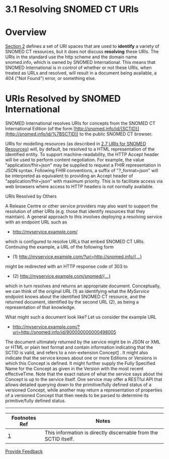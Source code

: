 # 3.1 Resolving SNOMED CT URIs

# Overview

[Section 2](2-SNOMED-CT-URI-Space_29951163.html) defines a set of URI spaces that are used to **identify** a variety of SNOMED CT resources, but it does not discuss **resolving** these URIs. The URIs in the standard use the http scheme and the domain name snomed.info, which is owned by SNOMED International. This means that SNOMED International is in control of whether or not these URIs, when treated as URLs and resolved, will result in a document being available, a 404 ("Not Found") error, or something else.

# URIs Resolved by SNOMED International

SNOMED International resolves URIs for concepts from the SNOMED CT International Edition (of the form [http://snomed.info/id/{SCTID}](http://snomed.info/id/%7BSCTID)) to the public SNOMED CT browser.

URIs for modelling resources (as described in [2.7 URIs for SNOMED Resources](2.7-URIs-for-SNOMED-Resources_106700321.html)) will, by default, be resolved to a HTML representation of the identified entity. To support machine-readability, the HTTP Accept header will be used to perform content negotiation. For example, the value "application/fhir+json" may be supplied to request a FHIR representation in JSON syntax. Following FHIR conventions, a suffix of "?_format=json" will be interpreted as equivalent to providing an Accept header of "application/fhir+json" with maximum priority. This is to facilitate access via web browsers where access to HTTP headers is not normally available.

URIs Resolved by Others

A Release Centre or other service providers may also want to support the resolution of other URIs (e.g. those that identify resources that they maintain). A general approach to this involves deploying a resolving service with an endpoint URL such as

  * http://myservice.example.com/

which is configured to resolve URLs that embed SNOMED CT URIs. Continuing the example, a URL of the following form

  * (1) http://myservice.example.com/?uri=http://snomed.info/{...}

might be redirected with an HTTP response code of 303 to

  * (2) http://myservice.example.com/snomed/{...}

which in turn resolves and returns an appropriate document. Conceptually, we can think of the original URL (1) as identifying what the _MyService_ endpoint knows about the identified SNOMED CT resource, and the returned document, identified by the second URL (2), as being a representation of that knowledge.

What might such a document look like? Let us consider the example URL

  * http://myservice.example.com/?uri=http://snomed.info/id/900000000000498005

The document ultimately returned by the service might be in JSON or XML or HTML or plain text format and contain information indicating that the SCTID is valid, and refers to a non-extension Concept[1](https://confluence.ihtsdotools.org/display/DOCURI/3.1+Resolving+SNOMED+CT+URIs#Footnote1 "Footnote: Click here to display the footnote") . It might also indicate that the service knows about one or more Editions or Versions in which this Concept is defined. It might further supply the Fully Specified Name for the Concept as given in the Version with the most recent effectiveTime. Note that the exact nature of what the service says about the Concept is up to the service itself. One service may offer a RESTful API that allows detailed querying down to the primitive/fully defined status of a versioned Concept, while another may return a representation of properties of a versioned Concept that then needs to be parsed to determine its primitive/fully defined status.

* * *

Footnotes Ref | Notes  
---|---  
[1](https://confluence.ihtsdotools.org/display/DOCURI/3.1+Resolving+SNOMED+CT+URIs#FootnoteMarker1-0 "Footnote: Click to return to reference in text") |  This information is directly discernable from the SCTID itself. 






<a href="https://docs.google.com/forms/d/e/1FAIpQLScTmbZIf0UEQwYDkY27EEWBkaiYkHSbR0_9DmFrMLXoQLyL7Q/viewform?usp=pp_url&entry.1767247133=URI+Standard&entry.670899847=3.1%20Resolving%20SNOMED%20CT%20URIs" class="button primary">Provide Feedback</a>
